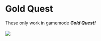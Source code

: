 # Gold Quest
These only work in gamemode ***Gold Quest!***
<br>
<br>
<img src="https://user-images.githubusercontent.com/58155937/144766758-74272280-64b5-4390-a781-e10252105a8f.png">
